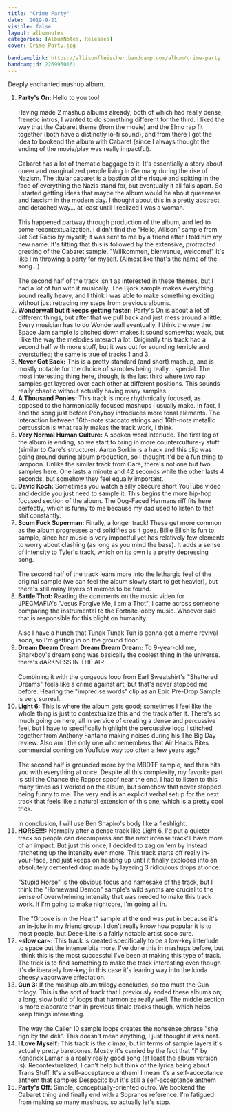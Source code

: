 ```yaml
---
title: "Crime Party"
date: '2019-9-21'
visible: false
layout: albumnotes
categories: [AlbumNotes, Releases]
cover: Crime Party.jpg

bandcamplink: https://allisonfleischer.bandcamp.com/album/crime-party
bandcampid: 2269950161
---
```

Deeply enchanted mashup album.

1. **Party's On:** Hello to you too!<br><br>
Having made 2 mashup albums already, both of which had really dense, frenetic intros, I wanted to do something different for the third. I liked the way that the Cabaret theme (from the movie) and the Elmo rap fit together (both have a distinctly lo-fi sound), and from there I got the idea to bookend the album with Cabaret (since I always thought the ending of the movie/play was really impactful).<br><br>
Cabaret has a lot of thematic baggage to it. It's essentially a story about queer and marginalized people living in Germany during the rise of Nazism. The titular cabaret is a bastion of the risqué and spitting in the face of everything the Nazis stand for, but eventually it all falls apart. So I started getting ideas that maybe the album would be about queerness and fascism in the modern day. I thought about this in a pretty abstract and detached way... at least until I realized I was a woman.<br><br>
This happened partway through production of the album, and led to some recontextualization. I didn't find the "Hello, Allison" sample from Jet Set Radio by myself; it was sent to me by a friend after I told him my new name. It's fitting that this is followed by the extensive, protracted greeting of the Cabaret sample. "Willkommen, bienvenue, welcome!" It's like I'm throwing a party for myself. (Almost like that's the name of the song...)<br><br>
The second half of the track isn't as interested in these themes, but I had a lot of fun with it musically. The Bjork sample makes everything sound really heavy, and I think I was able to make something exciting without just retracing my steps from previous albums.
2. **Wonderwall but it keeps getting faster:** Party's On is about a lot of different things, but after that we pull back and just mess around a little. Every musician has to do Wonderwall eventually. I think the way the Space Jam sample is pitched down makes it sound somewhat weak, but I like the way the melodies interact a lot. Originally this track had a second half with more stuff, but it was cut for sounding terrible and overstuffed; the same is true of tracks 1 and 3.
3. **Never Got Back:** This is a pretty standard (and short) mashup, and is mostly notable for the choice of samples being really... special. The most interesting thing here, though, is the last third where two rap samples get layered over each other at different positions. This sounds really chaotic without actually having many samples.
4. **A Thousand Ponies:** This track is more rhythmically focused, as opposed to the harmonically focused mashups I usually make. In fact, I end the song just before Ponyboy introduces more tonal elements. The interaction between 16th-note staccato strings and 16th-note metallic percussion is what really makes the track work, I think.
5. **Very Normal Human Culture:** A spoken word interlude. The first leg of the album is ending, so we start to bring in more counterculture-y stuff (similar to Care's structure). Aaron Sorkin is a hack and this clip was going around during album production, so I thought it'd be a fun thing to lampoon. Unlike the similar track from Care, there's not one but two samples here. One lasts a minute and 42 seconds while the other lasts 4 seconds, but somehow they feel equally important.
6. **David Koch:** Sometimes you watch a silly obscure short YouTube video and decide you just need to sample it. This begins the more hip-hop focused section of the album. The Dog-Faced Hermans riff fits here perfectly, which is funny to me because my dad used to listen to that shit constantly.
7. **Scum Fuck Superman:** Finally, a longer track! These get more common as the album progresses and solidifies as it goes. Billie Eilish is fun to sample, since her music is very impactful yet has relatively few elements to worry about clashing (as long as you mind the bass). It adds a sense of intensity to Tyler's track, which on its own is a pretty depressing song.<br><br>
The second half of the track leans more into the lethargic feel of the original sample (we can feel the album slowly start to get heavier), but there's still many layers of memes to be found.
8. **Battle Thot:** Reading the comments on the music video for JPEGMAFIA's "Jesus Forgive Me, I am a Thot", I came across someone comparing the instrumental to the Fortnite lobby music. Whoever said that is responsible for this blight on humanity.<br><br>
Also I have a hunch that Tunak Tunak Tun is gonna get a meme revival soon, so I'm getting in on the ground floor.
9. **Dream Dream Dream Dream Dream Dream:** To 9-year-old me, Sharkboy's dream song was basically the coolest thing in the universe. there's dARKNESS IN THE AIR<br><br>
Combining it with the gorgeous loop from Earl Sweatshirt's "Shattered Dreams" feels like a crime against art, but that's never stopped me before. Hearing the "imprecise words" clip as an Epic Pre-Drop Sample is very surreal.
10. **Light 6:** This is where the album gets good; sometimes I feel like the whole thing is just to contextualize this and the track after it. There's so much going on here, all in service of creating a dense and percussive feel, but I have to specifically highlight the percussive loop I stitched together from Anthony Fantano making noises during his The Big Day review. Also am I the only one who remembers that Air Heads Bites commercial coming on YouTube way too often a few years ago?<br><br>
The second half is grounded more by the MBDTF sample, and then hits you with everything at once. Despite all this complexity, my favorite part is still the Chance the Rapper spoof near the end. I had to listen to this many times as I worked on the album, but somehow that never stopped being funny to me. The very end is an explicit verbal setup for the next track that feels like a natural extension of this one, which is a pretty cool trick.<br><br>
In conclusion, I will use Ben Shapiro's body like a fleshlight.
11. **HORSE!!!:** Normally after a dense track like Light 6, I'd put a quieter track so people can decompress and the next intense track'll have more of an impact. But just this once, I decided to zag on 'em by instead ratcheting up the intensity even more. This track starts off really in-your-face, and just keeps on heating up until it finally explodes into an absolutely demented drop made by layering 3 ridiculous drops at once.<br><br>
"Stupid Horse" is the obvious focus and namesake of the track, but I think the "Homeward Demon" sample's wild synths are crucial to the sense of overwhelming intensity that was needed to make this track work. If I'm going to make nightcore, I'm going all in.<br><br>
The "Groove is in the Heart" sample at the end was put in because it's an in-joke in my friend group. I don't really know how popular it is to most people, but Deee-Lite is a fairly notable artist sooo sure.
12. **~slow car~:** This track is created specifically to be a low-key interlude to space out the intense bits more. I've done this in mashups before, but I think this is the most successful I've been at making this type of track. The trick is to find something to make the track interesting even though it's deliberately low-key; in this case it's leaning way into the kinda cheesy vaporwave affectation.
13. **Gun 3:** If the mashup album trilogy concludes, so too must the Gun trilogy. This is the sort of track that I previously ended these albums on; a long, slow build of loops that harmonize really well. The middle section is more elaborate than in previous finale tracks though, which helps keep things interesting.<br><br>
The way the Caller 10 sample loops creates the nonsense phrase "she rign by the deli". This doesn't mean anything, I just thought it was neat.
14. **I Love Myself:** This track is the climax, but in terms of sample layers it's actually pretty barebones. Mostly it's carried by the fact that "i" by Kendrick Lamar is a really really good song (at least the album version is). Recontextualized, I can't help but think of the lyrics being about Trans Stuff. It's a self-acceptance anthem! I mean it's a self-acceptance anthem that samples Despacito but it's still a self-acceptance anthem
15. **Party's Off:** Simple, conceptually-oriented outro. We bookend the Cabaret thing and finally end with a Sopranos reference. I'm fatigued from making so many mashups, so actually let's stop.
